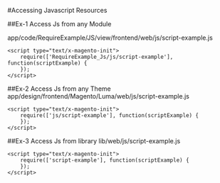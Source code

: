 #Accessing Javascript Resources

##Ex-1 Access Js from any Module

app/code/RequireExample/JS/view/frontend/web/js/script-example.js
   
    <script type="text/x-magento-init">
        require(['RequireExample_Js/js/script-example'], function(scriptExample) {
        });
    </script>


##Ex-2 Access Js from any Theme
app/design/frontend/Magento/Luma/web/js/script-example.js

    
    <script type="text/x-magento-init">
        require(['js/script-example'], function(scriptExample) {
        });
    </script>
    
    
##Ex-3 Access Js from library
lib/web/js/script-example.js

   
    <script type="text/x-magento-init">
        require(['script-example'], function(scriptExample) {
        });
    </script>    

